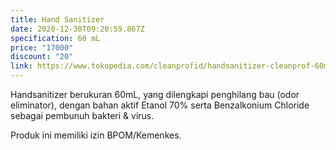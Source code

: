 ```yaml
---
title: Hand Sanitizer
date: 2020-12-30T09:20:59.867Z
specification: 60 mL
price: "17000"
discount: "20"
link: https://www.tokopedia.com/cleanprofid/handsanitizer-cleanprof-60ml
---
```

Handsanitizer berukuran 60mL, yang dilengkapi penghilang bau (odor eliminator), dengan bahan aktif Etanol 70% serta Benzalkonium Chloride sebagai pembunuh bakteri & virus. 

Produk ini memiliki izin BPOM/Kemenkes.